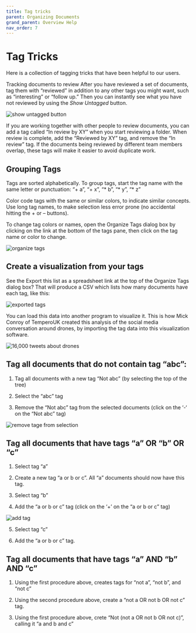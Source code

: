 ```yaml
---
title: Tag tricks
parent: Organizing Documents
grand_parent: Overview Help
nav_order: 7
---
```


# Tag Tricks

Here is a collection of tagging tricks that have been helpful to our users.

Tracking documents to review
After you have reviewed a set of documents, tag them with “reviewed” in addition to any other tags you might want, such as “interesting” or “follow up.” Then you can instantly see what you have not reviewed by using the _Show Untagged_ button.

![show untagged button](/wp-content/uploads/2014/06/organize-tags-link.png)

If you are working together with other people to review documents, you can add a tag called “In review by XY” when you start reviewing a folder. When review is complete, add the “Reviewed by XY” tag, and remove the “In review” tag. If the documents being reviewed by different team members overlap, these tags will make it easier to avoid duplicate work.

## Grouping Tags
Tags are sorted alphabetically. To group tags, start the tag name with the same letter or punctuation: “+ a”, “+ x”, “* b”, “* y”, “* z”

Color code tags with the same or similar colors, to indicate similar concepts.  Use long tag names, to make selection less error prone (no accidental hitting the + or – buttons).

To change tag colors or names, open the Organize Tags dialog box by clicking on the link at the bottom of the tags pane, then click on the tag name or color to change.

![organize tags](/wp-content/uploads/2014/06/organize-tags.png) 

## Create a visualization from your tags

See the Export this list as a spreadsheet link at the top of the Organize Tags dialog box? That will produce a CSV which lists how many documents have each tag, like this:

![exported tags](/wp-content/uploads/2014/06/Exported-tags.png)

You can load this data into another program to visualize it. This is how Mick Conroy of TemperoUK created this analysis of the social media conversation around drones, by importing the tag data into this visualization software.

![16,000 tweets about drones](/wp-content/uploads/2013/04/Screen-Shot-2013-12-03-at-7.33.58-AM.png)

## Tag all documents that do not contain tag “abc”:

1. Tag all documents with a new tag “Not abc” (by selecting the top of the tree)

2. Select the “abc” tag

3. Remove the “Not abc” tag from the selected documents (click on the ‘-‘ on the “Not abc” tag)

![remove tage from selection](/wp-content/uploads/2014/06/remove-tag.png)

## Tag all documents that have tags “a” OR “b” OR “c”

1. Select tag “a”

2. Create a new tag “a or b or c”. All “a” documents should now have this tag.

3. Select tag “b”

4. Add the “a or b or c” tag (click on the ‘+’ on the “a or b or c” tag)

![add tag](/wp-content/uploads/2014/06/add-tag.png)

5. Select tag “c”

6. Add the “a or b or c” tag.

## Tag all documents that have tags “a” AND “b” AND “c”

1. Using the first procedure above, creates tags for “not a”, “not b”, and “not c”

2. Using the second procedure above, create a “not a OR not b OR not c” tag.

3. Using the first procedure above, crete “Not (not a OR not b OR not c)”, calling it “a and b and c”
 
